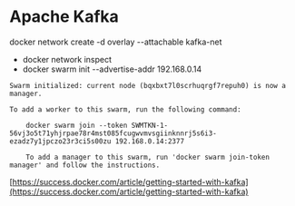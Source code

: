 Apache Kafka
============

docker network create -d overlay --attachable kafka-net


* docker network inspect
* docker swarm init --advertise-addr 192.168.0.14


```
Swarm initialized: current node (bqxbxt7l0scrhuqrgf7repuh0) is now a manager.

To add a worker to this swarm, run the following command:

    docker swarm join --token SWMTKN-1-56vj3o5t71yhjrpae78r4mst085fcugwvmvsgiinknnrj5s6i3-ezadz7y1jpczo23r3ci5s00zu 192.168.0.14:2377

    To add a manager to this swarm, run 'docker swarm join-token manager' and follow the instructions.
```   



[https://success.docker.com/article/getting-started-with-kafka](https://success.docker.com/article/getting-started-with-kafka)
